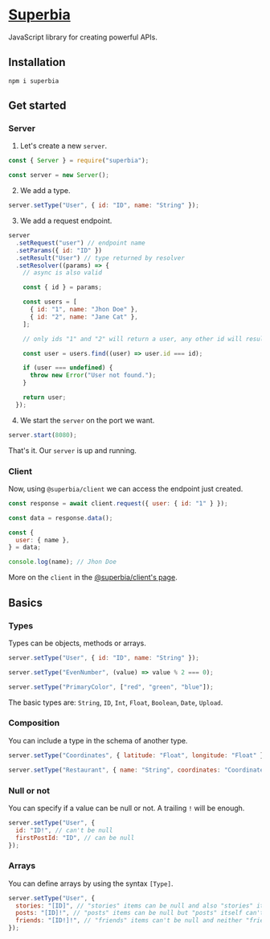 # [Superbia](https://superbia.dev/)

JavaScript library for creating powerful APIs.

## Installation

```
npm i superbia
```

## Get started

### Server

1. Let's create a new `server`.

```js
const { Server } = require("superbia");

const server = new Server();
```

2. We add a type.

```js
server.setType("User", { id: "ID", name: "String" });
```

3. We add a request endpoint.

```js
server
  .setRequest("user") // endpoint name
  .setParams({ id: "ID" })
  .setResult("User") // type returned by resolver
  .setResolver((params) => {
    // async is also valid

    const { id } = params;

    const users = [
      { id: "1", name: "Jhon Doe" },
      { id: "2", name: "Jane Cat" },
    ];

    // only ids "1" and "2" will return a user, any other id will result in an error

    const user = users.find((user) => user.id === id);

    if (user === undefined) {
      throw new Error("User not found.");
    }

    return user;
  });
```

4. We start the `server` on the port we want.

```js
server.start(8080);
```

That's it. Our `server` is up and running.

### Client

Now, using `@superbia/client` we can access the endpoint just created.

```js
const response = await client.request({ user: { id: "1" } });

const data = response.data();

const {
  user: { name },
} = data;

console.log(name); // Jhon Doe
```

More on the `client` in the [@superbia/client's page](https://github.com/iconshot/superbia-client).

## Basics

### Types

Types can be objects, methods or arrays.

```js
server.setType("User", { id: "ID", name: "String" });

server.setType("EvenNumber", (value) => value % 2 === 0);

server.setType("PrimaryColor", ["red", "green", "blue"]);
```

The basic types are: `String`, `ID`, `Int`, `Float`, `Boolean`, `Date`, `Upload`.

### Composition

You can include a type in the schema of another type.

```js
server.setType("Coordinates", { latitude: "Float", longitude: "Float" });

server.setType("Restaurant", { name: "String", coordinates: "Coordinates" });
```

### Null or not

You can specify if a value can be null or not. A trailing `!` will be enough.

```js
server.setType("User", {
  id: "ID!", // can't be null
  firstPostId: "ID", // can be null
});
```

### Arrays

You can define arrays by using the syntax `[Type]`.

```js
server.setType("User", {
  stories: "[ID]", // "stories" items can be null and also "stories" itself
  posts: "[ID]!", // "posts" items can be null but "posts" itself can't
  friends: "[ID!]!", // "friends" items can't be null and neither "friends"
});
```
